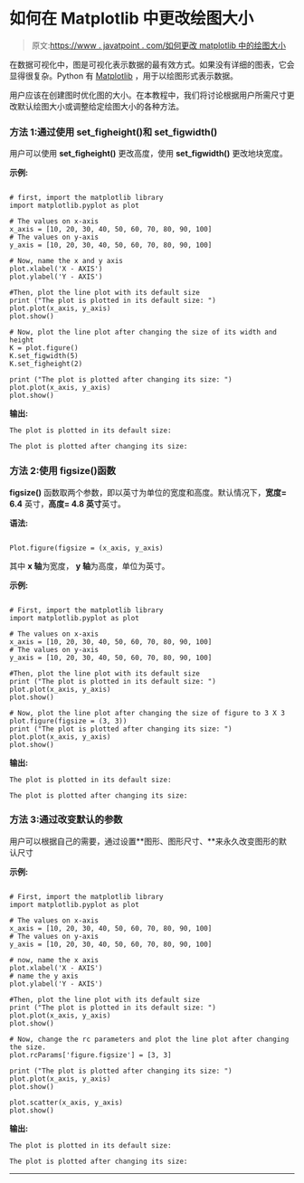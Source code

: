 # 如何在 Matplotlib 中更改绘图大小

> 原文:[https://www . javatpoint . com/如何更改 matplotlib 中的绘图大小](https://www.javatpoint.com/how-to-change-plot-size-in-matplotlib)

在数据可视化中，图是可视化表示数据的最有效方式。如果没有详细的图表，它会显得很复杂。Python 有 [Matplotlib](https://www.javatpoint.com/matplotlib) ，用于以绘图形式表示数据。

用户应该在创建图时优化图的大小。在本教程中，我们将讨论根据用户所需尺寸更改默认绘图大小或调整给定绘图大小的各种方法。

### 方法 1:通过使用 set_figheight()和 set_figwidth()

用户可以使用 **set_figheight()** 更改高度，使用 **set_figwidth()** 更改地块宽度。

**示例:**

```

# first, import the matplotlib library
import matplotlib.pyplot as plot

# The values on x-axis
x_axis = [10, 20, 30, 40, 50, 60, 70, 80, 90, 100]
# The values on y-axis
y_axis = [10, 20, 30, 40, 50, 60, 70, 80, 90, 100]

# Now, name the x and y axis
plot.xlabel('X - AXIS')
plot.ylabel('Y - AXIS')

#Then, plot the line plot with its default size
print ("The plot is plotted in its default size: ")
plot.plot(x_axis, y_axis)
plot.show()

# Now, plot the line plot after changing the size of its width and height
K = plot.figure()
K.set_figwidth(5)
K.set_figheight(2)

print ("The plot is plotted after changing its size: ")
plot.plot(x_axis, y_axis)
plot.show()

```

**输出:**

```
The plot is plotted in its default size: 

The plot is plotted after changing its size: 

```

### 方法 2:使用 figsize()函数

**figsize()** 函数取两个参数，即以英寸为单位的宽度和高度。默认情况下，**宽度= 6.4** 英寸，**高度= 4.8 英寸**英寸。

**语法:**

```

Plot.figure(figsize = (x_axis, y_axis)

```

其中 **x 轴**为宽度， **y 轴**为高度，单位为英寸。

**示例:**

```

# First, import the matplotlib library
import matplotlib.pyplot as plot

# The values on x-axis
x_axis = [10, 20, 30, 40, 50, 60, 70, 80, 90, 100]
# The values on y-axis
y_axis = [10, 20, 30, 40, 50, 60, 70, 80, 90, 100]

#Then, plot the line plot with its default size
print ("The plot is plotted in its default size: ")
plot.plot(x_axis, y_axis)
plot.show()

# Now, plot the line plot after changing the size of figure to 3 X 3
plot.figure(figsize = (3, 3))
print ("The plot is plotted after changing its size: ")
plot.plot(x_axis, y_axis)
plot.show()

```

**输出:**

```
The plot is plotted in its default size: 

The plot is plotted after changing its size: 

```

### 方法 3:通过改变默认的参数

用户可以根据自己的需要，通过设置**图形、图形尺寸、**来永久改变图形的默认尺寸

**示例:**

```

# First, import the matplotlib library
import matplotlib.pyplot as plot

# The values on x-axis
x_axis = [10, 20, 30, 40, 50, 60, 70, 80, 90, 100]
# The values on y-axis
y_axis = [10, 20, 30, 40, 50, 60, 70, 80, 90, 100]

# now, name the x axis
plot.xlabel('X - AXIS')
# name the y axis
plot.ylabel('Y - AXIS')

#Then, plot the line plot with its default size
print ("The plot is plotted in its default size: ")
plot.plot(x_axis, y_axis)
plot.show()

# Now, change the rc parameters and plot the line plot after changing the size.
plot.rcParams['figure.figsize'] = [3, 3]

print ("The plot is plotted after changing its size: ")
plot.plot(x_axis, y_axis)
plot.show()

plot.scatter(x_axis, y_axis)
plot.show()

```

**输出:**

```
The plot is plotted in its default size: 

The plot is plotted after changing its size: 

```

* * *
